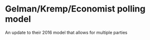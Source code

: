 # Gelman/Kremp/Economist polling model

An update to their 2016 model that allows for multiple parties